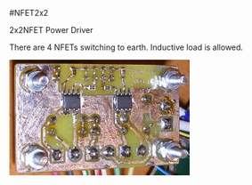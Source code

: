 <!--- PrjInfo ---> <!--- Please remove this line after manually editing --->
<!--- 00a56be08b96043df9e37d6aff7b6990 --->
<!--- Created:20170112-18:22: ---> 
<!--- Author:Mlab: ---> 
<!--- AuthorEmail:mlab@mlab.cz: ---> 
<!--- Tags:imported: ---> 
<!--- Ust:None: ---> 
<!--- Name:NFET2x2: --->
#NFET2x2 
<!--- LongName --->
2x2NFET Power Driver
<!--- ELongName ---> 

<!--- Lead --->
There are 4 NFETs switching to earth. Inductive load is allowed.
<!--- ELead ---> 

![LeadImg](NFET_Small.jpg) 


​
​
<!--- Description --->
<!--- EDescription --->
<!--- Content --->
<!--- EContent --->
            